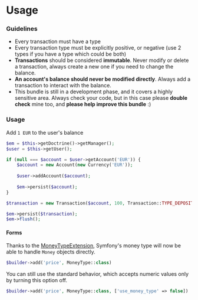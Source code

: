 # Usage

### Guidelines
- Every transaction must have a type
- Every transaction type must be explicitly positive, or negative (use 2 types if you have a type which could be both)
- **Transactions** should be considered **immutable**.
Never modify or delete a transaction, always create a new one if you need to change the balance.
- **An account's balance should never be modified directly**.
Always add a transaction to interact with the balance.
- This bundle is still in a development phase, and it covers a highly sensitive area.
Always check your code, but in this case please **double check** mine too, and **please help improve this bundle** :)

### Usage
Add `1 EUR` to the user's balance

```php
$em = $this->getDoctrine()->getManager();
$user = $this->getUser();

if (null === $account = $user->getAccount('EUR')) {
    $account = new Account(new Currency('EUR'));
    
    $user->addAccount($account);
    
    $em->persist($account);
}

$transaction = new Transaction($account, 100, Transaction::TYPE_DEPOSIT);

$em->persist($transaction);
$em->flush();
```

#### Forms
Thanks to the [MoneyTypeExtension](../../Form/Extension/MoneyTypeExtension.php), Symfony's money type will now be able to handle `Money` objects directly.

```php
$builder->add('price', MoneyType::class)
```

You can still use the standard behavior, which accepts numeric values only by turning this option off.

```php
$builder->add('price', MoneyType::class, ['use_money_type' => false])
```
